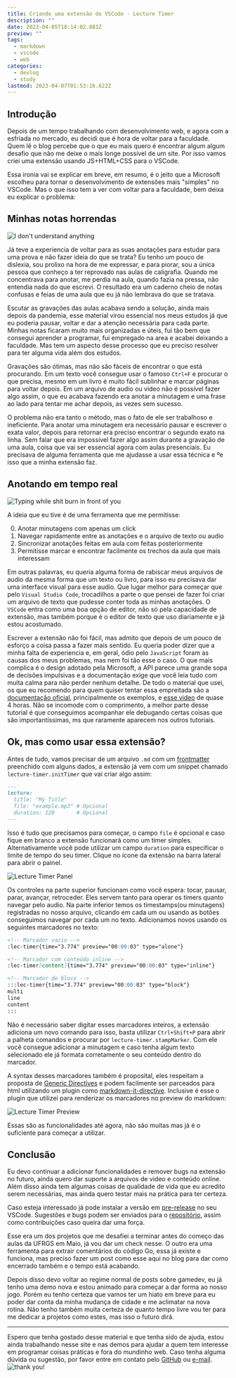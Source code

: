 ```yaml
---
title: Criando uma extensão do VSCode - Lecture Timer
description: ""
date: 2023-04-05T18:14:02.881Z
preview: ""
tags:
  - markdown
  - vscode
  - web
categories:
  - devlog
  - study
lastmod: 2023-04-07T01:53:16.622Z
---
```

## Introdução

Depois de um tempo trabalhando com desenvolvimento web, e agora com a esfriada no mercado, eu decidi que é hora de voltar para a faculdade. Quem lê o blog percebe que o que eu mais quero é encontrar algum algum desafio que não me deixe o mais longe possível de um site. Por isso vamos criei uma extensão usando JS+HTML+CSS para o VSCode.

Essa ironia vai se explicar em breve, em resumo, é o jeito que a Microsoft escolheu para tornar o desenvolvimento de extensões mais "simples" no VSCode. Mas o que isso tem a ver com voltar para a faculdade, bem deixa eu explicar o problema:

## Minhas notas horrendas

![I don't understand anything](https://media.giphy.com/media/3o6MbbwX2g2GA4MUus/giphy.gif)

Já teve a experiencia de voltar para as suas anotações para estudar para uma prova e não fazer ideia do que se trata? Eu tenho um pouco de dislexia, sou prolixo na hora de me expressar, e para piorar, sou a única pessoa que conheço a ter reprovado nas aulas de caligrafia. Quando me concentrava para anotar, me perdia na aula, quando fazia na pressa, não entendia nada do que escrevi. O resultado era um caderno cheio de notas confusas e feias de uma aula que eu já não lembrava do que se tratava.

Escutar as gravações das aulas acabava sendo a solução, ainda mais depois da pandemia, esse material virou essencial nos meus estudos já que eu poderia pausar, voltar e dar a atenção necessária para cada parte. Minhas notas ficaram muito mais organizadas e úteis, fui tão bem que consegui aprender a programar, fui empregado na area e acabei deixando a faculdade. Mas tem um aspecto desse processo que eu preciso resolver para ter alguma vida além dos estudos.

Gravações são ótimas, mas não são fáceis de encontrar o que está procurando. Em um texto você consegue usar o famoso `Ctrl+F` e procurar o que precisa, mesmo em um livro é muito fácil sublinhar e marcar páginas para voltar depois. Em um arquivo de audio ou video não é possível fazer algo assim, o que eu acabava fazendo era anotar a minutagem e uma frase ao lado para tentar me achar depois, as vezes sem sucesso.

O problema não era tanto o método, mas o fato de ele ser trabalhoso e ineficiente. Para anotar uma minutagem era necessário pausar e escrever o exata valor, depois para retornar era preciso encontrar o segundo exato na linha. Sem falar que era impossível fazer algo assim durante a gravação de uma aula, coisa que vai ser essencial agora com aulas presenciais. Eu precisava de alguma ferramenta que me ajudasse a usar essa técnica e ºe isso que a minha extensão faz.

## Anotando em tempo real

![Typing while shit burn in front of you](https://media.giphy.com/media/1Aj491qX7K45qZs6EP/giphy.gif)

A ideia que eu tive é de uma ferramenta que me permitisse:

0. Anotar minutagens com apenas um click
1. Navegar rapidamente entre as anotações e o arquivo de texto ou audio
2. Sincronizar anotações feitas em aula com feitas posteriormente
3. Permitisse marcar e encontrar facilmente os trechos da aula que mais interessam

Em outras palavras, eu queria alguma forma de rabiscar meus arquivos de audio da mesma forma que um texto ou livro, para isso eu precisava dar uma interface visual para esse audio. Que lugar melhor para começar que pelo `Visual Studio Code`, trocadilhos a parte o que pensei de fazer foi criar um arquivo de texto que pudesse conter toda as minhas anotações. O `VSCode` entra como uma boa opção de editor, não só pela capacidade de extensão, mas também porque é o editor de texto que uso diariamente e já estou acostumado.

Escrever a extensão não foi fácil, mas admito que depois de um pouco de esforço a coisa passa a fazer mais sentido. Eu queria poder dizer que a minha falta de experiencia e, em geral, ódio pelo `JavaScript` foram as causas dos meus problemas, mas nem foi tão esse o caso. O que mais complica é o design adotado pela Microsoft, a API parece uma grande sopa de decisões impulsivas e a documentação exige que você leia tudo com muita calma para não perder nenhum detalhe. De todo o material que usei, os que eu recomendo para quem quiser tentar essa empreitada são a [documentação oficial](https://code.visualstudio.com/api/get-started/your-first-extension), principalmente os exemplos, e [esse video](https://youtu.be/a5DX5pQ9p5M) de quase 4 horas. Não se incomode com o comprimento, a melhor parte desse tutorial é que conseguimos acompanhar ele debugando certas coisas que são importantíssimas, ms que raramente aparecem nos outros tutoriais.

## Ok, mas como usar essa extensão?

Antes de tudo, vamos precisar de um arquivo `.md` com um [frontmatter](https://daily-dev-tips.com/posts/what-exactly-is-frontmatter/) preenchido com alguns dados, a extensão já vem com um snippet chamado `lecture-timer.initTimer` que vai criar algo assim:

```markdown
---
lecture:
  title: "My Title"
  file: "example.mp3" # Opcional
  duration: 120       # Opcional
---
```

Isso é tudo que precisamos para começar, o campo `file` é opcional e caso fique em branco a extensão funcionará como um timer simples. Alternativamente você pode utilizar um campo `duration` para especificar o limite de tempo do seu timer. Clique no ícone da extensão na barra lateral para abrir o painel.

![Lecture Timer Panel]({{site.baseurl}}/assets/lt-0.png)

Os controles na parte superior funcionam como você espera: tocar, pausar, parar, avançar, retroceder. Eles servem tanto para operar os timers quanto navegar pelo audio. Na parte inferior temos os timestamps(ou minutagens) registradas no nosso arquivo, clicando em cada um ou usando as botões conseguimos navegar por cada um no texto. Adicionamos novos usando os seguintes marcadores no texto:

```markdown
<!-- Marcador vazio -->
:lec-timer{time="3.774" preview="00:00:03" type="alone"}

<!-- Marcador com conteúdo inline -->
:lec-timer[content]{time="3.774" preview="00:00:03" type="inline"}

<!-- Marcador de bloco -->
:::lec-timer{time="3.774" preview="00:00:03" type="block"}
multi
line
content
:::
```

Não é necessário saber digitar esses marcadores inteiros, a extensão adiciona um novo comando para isso, basta utilizar `Ctrl+Shift+P` para abrir a palheta comandos e procurar por `lecture-timer.stampMarker`. Com ele você consegue adicionar a minutagem e caso tenha algum texto selecionado ele já formata corretamente o seu conteúdo dentro do marcador.

A syntax desses marcadores também é proposital, eles respeitam a proposta de [Generic Directives](https://talk.commonmark.org/t/generic-directives-plugins-syntax/444) e podem facilmente ser parceados para html utilizando um plugin como [markdown-it-directive](https://github.com/hilookas/markdown-it-directive). Inclusive é esse o plugin que utilizei para renderizar os marcadores no preview do markdown:

![Lecture Timer Preview]({{site.baseurl}}/assets/lt-1.png)

Essas são as funcionalidades até agora, não são muitas mas já é o suficiente para começar a utilizar.

## Conclusão

Eu devo continuar a adicionar funcionalidades e remover bugs na extensão no futuro, ainda quero dar suporte a arquivos de video e conteúdo online. Além disso ainda tem algumas coisas de qualidade de vida que eu acredito serem necessárias, mas ainda quero testar mais na prática para ter certeza.

Caso esteja interessado já pode instalar a versão em [pre-release](https://marketplace.visualstudio.com/items?itemName=joelschutz.lecture-timer) no seu VSCode. Sugestões e bugs podem ser enviados para o [repositório](https://github.com/joelschutz/lecture-timer), assim como contribuições caso queira dar uma força.

Esse era um dos projetos que me desafiei a terminar antes do começo das aulas da UFRGS em Maio, já vou dar um check nesse. O outro era uma ferramenta para extrair comentários do código Go, essa já existe e funciona, mas preciso fazer um post como esse aqui no blog para dar como encerrado também e o tempo está acabando.

Depois disso devo voltar ao regime normal de posts sobre gamedev, eu já tenho uma demo nova e estou animado para começar a dar forma ao nosso jogo. Porém eu tenho certeza que vamos ter um hiato em breve para eu poder dar conta da minha mudança de cidade e me aclimatar na nova rotina. Não tenho também muita certeza de quanto tempo livre vou ter para me dedicar a projetos como estes, mas isso o futuro dirá.

---

Espero que tenha gostado desse material e que tenha sido de ajuda, estou ainda trabalhando nesse site e nas demos para ajudar a quem tem interesse em programar coisas práticas e fora do mundinho web. Caso tenha alguma dúvida ou sugestão, por favor entre em contato pelo [GitHub](https://github.com/joelschutz) ou [e-mail](mailto:joelsschutz@yahoo.com.br).
![thank you!](https://media.giphy.com/media/v1.Y2lkPTc5MGI3NjExNDU3M2ZhZmUxZDQ4NGM3NGY1YjJlMzFkZmNkYTA2NmFhZGExNGFiNCZjdD1n/htebeL9yH0ZI9K47Jo/giphy.gif)
